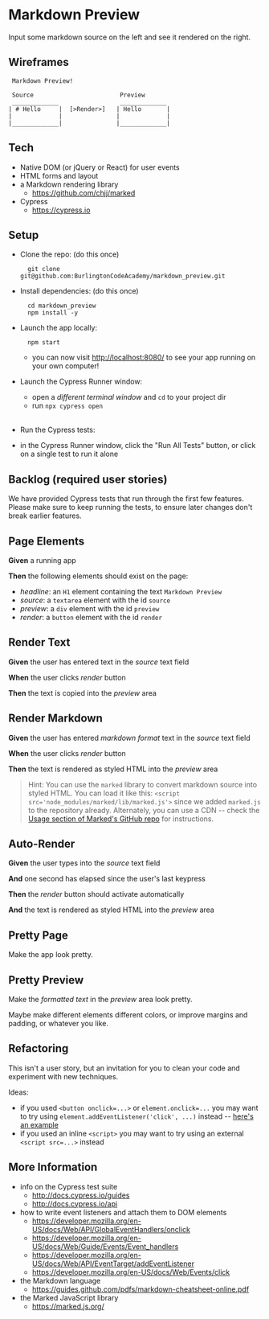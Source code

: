 # Markdown Preview

Input some markdown source on the left and see it rendered on the right.

## Wireframes

```
 Markdown Preview!

 Source                        Preview
 _____________                 _____________
| # Hello     |  [>Render>]   | Hello       |
|             |               |             |
|_____________|               |_____________|
```

## Tech

* Native DOM (or jQuery or React) for user events
* HTML forms and layout
* a Markdown rendering library
  * https://github.com/chjj/marked
* Cypress
  * https://cypress.io

## Setup

* Clone the repo: (do this once)

        git clone git@github.com:BurlingtonCodeAcademy/markdown_preview.git
        
* Install dependencies: (do this once)
        
        cd markdown_preview
        npm install -y

* Launch the app locally:

        npm start
        
    * you can now visit <http://localhost:8080/> to see your app running on your own computer!

* Launch the Cypress Runner window:
  * open a *different terminal window* and `cd` to your project dir
  * run `npx cypress open` <br><br>

* Run the Cypress tests:
 * in the Cypress Runner window, click the "Run All Tests" button, or click on a single test to run it alone


## Backlog (required user stories)

We have provided Cypress tests that run through the first few features. Please make sure to keep running the tests, to ensure later changes don't break earlier features.

<!--BOX-->
## Page Elements

**Given** a running app

**Then** the following elements should exist on the page:

* *headline*: an `H1` element containing the text `Markdown Preview`
* *source*: a `textarea` element with the id `source`
* *preview*: a `div` element with the id `preview`
* *render*: a `button` element  with the id `render`

<!--/BOX-->

<!--BOX-->
## Render Text

**Given** the user has entered text in the *source* text field

**When** the user clicks *render* button

**Then** the text is copied into the *preview* area

<!--/BOX-->

<!--BOX-->
## Render Markdown

**Given** the user has entered *markdown format* text in the *source* text field

**When** the user clicks *render* button

**Then** the text is rendered as styled HTML into the *preview* area

> Hint: You can use the `marked` library to convert markdown source into styled HTML. You can load it like this: `<script src='node_modules/marked/lib/marked.js'>` since we added `marked.js` to the repository already. Alternately, you can use a CDN -- check the [Usage section of Marked's GitHub repo](https://github.com/markedjs/marked) for instructions.

<!--/BOX-->

<!--BOX-->
## Auto-Render

**Given** the user types into the *source* text field

**And** one second has elapsed since the user's last keypress

**Then** the *render* button should activate automatically

**And** the text is rendered as styled HTML into the *preview* area

<!--/BOX-->

<!--BOX-->
## Pretty Page

Make the app look pretty.

<!--/BOX-->

<!--BOX-->
## Pretty Preview

Make the *formatted text* in the *preview* area look pretty. 

Maybe make different elements different colors, or improve margins and padding, or whatever you like.

<!--/BOX-->

<!--BOX-->

## Refactoring

This isn't a user story, but an invitation for you to clean your code and experiment with new techniques.

Ideas:

  * if you used  `<button onclick=...>` or  `element.onclick=...` you may want to try using `element.addEventListener('click', ...)` instead -- [here's an example](https://developer.mozilla.org/en-US/docs/Web/API/EventTarget/addEventListener#Example)
  * if you used an inline `<script>` you may want to try using an external `<script src=...>` instead

<!--/BOX-->

## More Information

* info on the Cypress test suite 
  * <http://docs.cypress.io/guides> 
  * <http://docs.cypress.io/api> 
* how to write event listeners and attach them to DOM elements
  * <https://developer.mozilla.org/en-US/docs/Web/API/GlobalEventHandlers/onclick>
  * <https://developer.mozilla.org/en-US/docs/Web/Guide/Events/Event_handlers>
  * <https://developer.mozilla.org/en-US/docs/Web/API/EventTarget/addEventListener>
  * <https://developer.mozilla.org/en-US/docs/Web/Events/click>
* the Markdown language
  * <https://guides.github.com/pdfs/markdown-cheatsheet-online.pdf>
* the Marked JavaScript library
  * <https://marked.js.org/>
